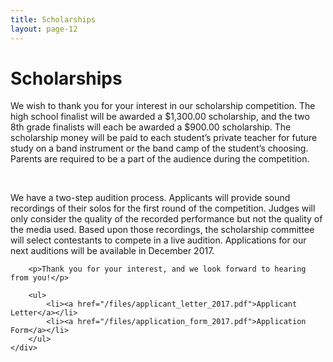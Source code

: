 ```yaml
---
title: Scholarships
layout: page-12
---
```


# Scholarships

<div class="row">
    <div class="col-md-8">
        <p>We wish to thank you for your interest in our scholarship competition. The high school finalist will be awarded a $1,300.00 scholarship, and the two 8th grade finalists will each be awarded a $900.00 scholarship. The scholarship money will be paid to each student’s private teacher for future study on a band instrument or the band camp of the student’s choosing. Parents are required to be a part of the audience during the competition.</p>

        <p>We have a two-step audition process. Applicants will provide sound recordings of their solos for the first round of the competition. Judges will only consider the quality of the recorded performance but not the quality of the media used. Based upon those recordings, the scholarship committee will select contestants to compete in a live audition. Applications for our
next auditions will be available in December 2017.</p>

        <p>Thank you for your interest, and we look forward to hearing from you!</p>

        <ul>
            <li><a href="/files/applicant_letter_2017.pdf">Applicant Letter</a></li>
            <li><a href="/files/application_form_2017.pdf">Application Form</a></li>
        </ul>
    </div>
</div>
